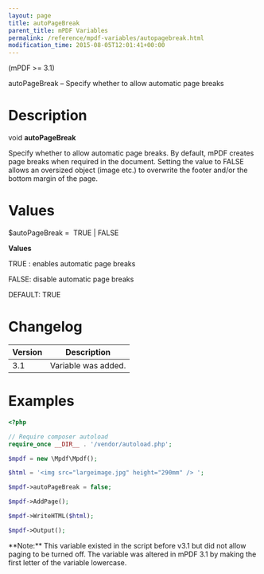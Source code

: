 ```yaml
---
layout: page
title: autoPageBreak
parent_title: mPDF Variables
permalink: /reference/mpdf-variables/autopagebreak.html
modification_time: 2015-08-05T12:01:41+00:00
---
```


(mPDF >= 3.1)

autoPageBreak – Specify whether to allow automatic page breaks

# Description

void **autoPageBreak**

Specify whether to allow automatic page breaks. By default, mPDF creates page breaks when required in the document.
Setting the value to FALSE allows an oversized object (image etc.) to overwrite the footer and/or the bottom margin of
the page.

# Values

<span class="parameter">$autoPageBreak</span> =  <span class="smallblock">TRUE </span>| <span class="smallblock">FALSE</span>

**Values**

<span class="smallblock">TRUE </span>: enables automatic page breaks

<span class="smallblock">FALSE</span>: disable automatic page breaks

<span class="smallblock">DEFAULT</span>: <span class="smallblock">TRUE</span>

# Changelog

<table class="table"> <thead>
<tr> <th>Version</th><th>Description</th> </tr>
</thead> <tbody>
<tr>
<td>3.1</td>
<td>Variable was added.</td>
</tr>
</tbody> </table>

# Examples

```php
<?php

// Require composer autoload
require_once __DIR__ . '/vendor/autoload.php';

$mpdf = new \Mpdf\Mpdf();

$html = '<img src="largeimage.jpg" height="290mm" /> ';

$mpdf->autoPageBreak = false;

$mpdf->AddPage();

$mpdf->WriteHTML($html);

$mpdf->Output();

```

<div class="alert alert-info" role="alert" markdown="1">
	**Note:** This variable existed in the script before v3.1
	but did not allow paging to be turned off. The variable was altered in mPDF 3.1 by making the first letter of
	the variable lowercase.
</div>

